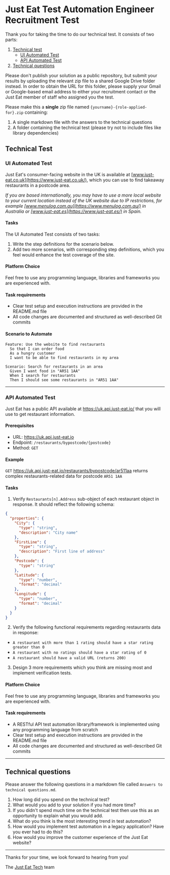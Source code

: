 # Just Eat Test Automation Engineer Recruitment Test

Thank you for taking the time to do our technical test. It consists of two parts:

1. [Technical test](#technical-test)
   - [UI Automated Test](#ui-automated-test)
   - [API Automated Test](#api-automated-test)
2. [Technical questions](#technical-questions)

Please don't publish your solution as a public repository, but submit your results by uploading the relevant zip file to a shared Google Drive folder instead.
In order to obtain the URL for this folder, please supply your Gmail or Google-based email address to either your recruitment contact or the Just Eat member of staff who assigned you the test.

Please make this a **single** zip file named `{yourname}-{role-applied-for}.zip` containing:

  1. A single markdown file with the answers to the technical questions
  1. A folder containing the technical test (please try not to include files like library dependencies)

## Technical Test

### UI Automated Test

Just Eat's consumer-facing website in the UK is available at [www.just-eat.co.uk](https://www.just-eat.co.uk/), which you can use to find takeaway restaurants in a postcode area.

_If you are based internationally, you may have to use a more local website to your current location instead of the UK website due to IP restrictions, for example [www.menulog.com.au](https://www.menulog.com.au/) in Australia or [www.just-eat.es](https://www.just-eat.es/) in Spain._

#### Tasks

The UI Automated Test consists of two tasks:

  1. Write the step definitions for the scenario below.
  1. Add two more scenarios, with corresponding step definitions, which you feel would enhance the test coverage of the site.

#### Platform Choice

Feel free to use any programming language, libraries and frameworks you are experienced with.

#### Task requirements

- Clear test setup and execution instructions are provided in the README.md file
- All code changes are documented and structured as well-described Git commits

#### Scenario to Automate

```gherkin
Feature: Use the website to find restaurants
  So that I can order food
  As a hungry customer
  I want to be able to find restaurants in my area

Scenario: Search for restaurants in an area
  Given I want food in "AR51 1AA"
  When I search for restaurants
  Then I should see some restaurants in "AR51 1AA"
```

----

### API Automated Test

Just Eat has a public API available at <https://uk.api.just-eat.io/> that you will use to get restaurant information.

#### Prerequisites

- URL: <https://uk.api.just-eat.io>
- Endpoint: `/restaurants/bypostcode/{postcode}`
- Method: `GET`

#### Example

`GET` <https://uk.api.just-eat.io/restaurants/bypostcode/ar511aa> returns complex restaurants-related data for postcode `AR51 1AA`

#### Tasks

1. Verify `Restaurants[n].Address` sub-object of each restaurant object in response. It should reflect the following schema:

``` json
{
  "properties": {
    "City": {
      "type": "string",
      "description": "City name"
    },
    "FirstLine": {
      "type": "string",
      "description": "First line of address"
    },
    "Postcode": {
      "type": "string"
    },
    "Latitude": {
      "type": "number",
      "format": "decimal"
    },
    "Longitude": {
      "type": "number",
      "format": "decimal"
    }
  }
}
```

2. Verify the following functional requirements regarding restaurants data in response:

- `A restaurant with more than 1 rating should have a star rating greater than 0`
- `A restaurant with no ratings should have a star rating of 0`
- `A restaurant should have a valid URL (returns 200)`

3. Design 3 more requirements which you think are missing most and implement verification tests.

#### Platform Choice

Feel free to use any programming language, libraries and frameworks you are experienced with.

#### Task requirements

- A RESTful API test automation library/framework is implemented using any programming language from scratch
- Clear test setup and execution instructions are provided in the README.md file
- All code changes are documented and structured as well-described Git commits

----

## Technical questions

Please answer the following questions in a markdown file called `Answers to technical questions.md`.

1. How long did you spend on the technical test?
1. What would you add to your solution if you had more time?
1. If you didn't spend much time on the technical test then use this as an opportunity to explain what you would add.
1. What do you think is the most interesting trend in test automation?
1. How would you implement test automation in a legacy application? Have you ever had to do this?
1. How would you improve the customer experience of the Just Eat website?

----

Thanks for your time, we look forward to hearing from you!

The [Just Eat Tech](https://careers.just-eat.com/departments/technology) team
